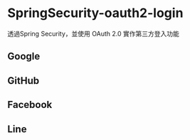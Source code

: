 # SpringSecurity-oauth2-login
透過Spring Security，並使用 OAuth 2.0 實作第三方登入功能

## Google

## GitHub

## Facebook

## Line